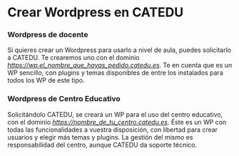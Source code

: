 # Crear Wordpress en CATEDU

### Wordpress de docente

Si quieres crear un Wordpress para usarlo a nivel de aula, puedes solicitarlo a CATEDU. Te crearemos uno con el dominio _https://wp.el_nombre_que_hayas_pedido.catedu.es_. Te en cuenta que es un WP sencillo, con plugins y temas disponibles de entre los instalados para todos los WP de este tipo.

### Wordpress de Centro Educativo

Solicitándolo CATEDU, se creará un WP para el uso del centro educativo, con el dominio _https://nombre_de_tu_centro.catedu.es_. Éste es un WP con todas las funcionalidades a vuestra disposición, con libertad para crear usuarios y elegir más temas y plugins. La gestión del mismo es responsabilidad del centro, aunque CATEDU da soporte técnico.
